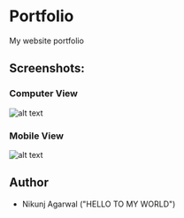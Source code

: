 # Portfolio
My website portfolio

## Screenshots:
### Computer View
![alt text](https://github.com/anothercoder-nik/webiste/blob/main/ss.png)

### Mobile View
![alt text](https://github.com/anothercoder-nik/webiste/blob/main/ss2.png)

## Author
* Nikunj Agarwal ("HELLO TO MY WORLD")
